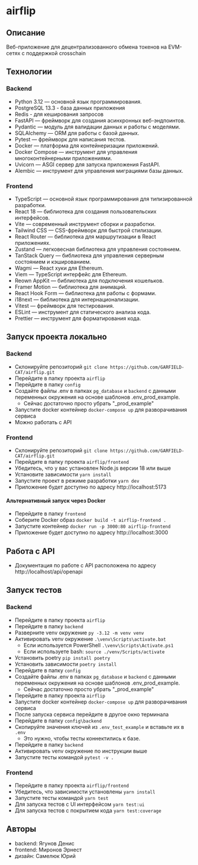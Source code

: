 # airflip

## Описание

Веб-приложение для децентрализованного обмена токенов на EVM-сетях с поддержкой crosschain

## Технологии

### Backend

- Python 3.12 — основной язык программирования.
- PostgreSQL 13.3 - база данных приложения
- Redis - для кеширования запросов
- FastAPI — фреймворк для создания асинхронных веб-эндпоинтов.
- Pydantic — модуль для валидации данных и работы с моделями.
- SQLAlchemy — ORM для работы с базой данных.
- Pytest — фреймворк для написания тестов.
- Docker — платформа для контейнеризации приложений.
- Docker Compose — инструмент для управления многоконтейнерными приложениями.
- Uvicorn — ASGI сервер для запуска приложения FastAPI.
- Alembic — инструмент для управления миграциями базы данных.

### Frontend

- TypeScript — основной язык программирования для типизированной разработки.
- React 18 — библиотека для создания пользовательских интерфейсов.
- Vite — современный инструмент сборки и разработки.
- Tailwind CSS — CSS-фреймворк для быстрой стилизации.
- React Router — библиотека для маршрутизации в React приложениях.
- Zustand — легковесная библиотека для управления состоянием.
- TanStack Query — библиотека для управления серверным состоянием и кэшированием.
- Wagmi — React хуки для Ethereum.
- Viem — TypeScript интерфейс для Ethereum.
- Reown AppKit — библиотека для подключения кошельков.
- Framer Motion — библиотека для анимаций.
- React Hook Form — библиотека для работы с формами.
- i18next — библиотека для интернационализации.
- Vitest — фреймворк для тестирования.
- ESLint — инструмент для статического анализа кода.
- Prettier — инструмент для форматирования кода.

## Запуск проекта локально

### Backend

- Склонируйте репозиторий `git clone https://github.com/GARFIELD-CAT/airflip.git`
- Перейдите в папку проекта `airflip`
- Перейдите в папку `config`
- Создайте файлы .env в папках `pg_database` и `backend` с данными переменных окружения на основе шаблонов .env_prod_example. 
  - Сейчас достаточно просто убрать "_prod_example"
- Запустите docker контейнер `docker-compose up` для разворачивания сервиса
- Можно работать с API

### Frontend

- Склонируйте репозиторий `git clone https://github.com/GARFIELD-CAT/airflip.git`
- Перейдите в папку проекта `airflip/frontend`
- Убедитесь, что у вас установлен Node.js версии 18 или выше
- Установите зависимости `yarn install`
- Запустите проект в режиме разработки `yarn dev`
- Приложение будет доступно по адресу http://localhost:5173

#### Альтернативный запуск через Docker

- Перейдите в папку `frontend`
- Соберите Docker образ `docker build -t airflip-frontend .`
- Запустите контейнер `docker run -p 3000:80 airflip-frontend`
- Приложение будет доступно по адресу http://localhost:3000

## Работа с API

-  Документация по работе с API расположена по адресу http://localhost/api/openapi

## Запуск тестов

### Backend

- Перейдите в папку проекта `airflip`
- Перейдите в папку `backend`
- Разверните venv окружение `py -3.12 -m venv venv`
- Активировать venv окружение `.\venv\Scripts\activate.bat`
  - Если используется PowerShell `.\venv\Scripts\Activate.ps1`
  - Если используете bash: `source ./venv/Scripts/activate`
- Установить poetry `pip install poetry`
- Установить зависимости `poetry install`
- Перейдите в папку `config`
- Создайте файлы .env в папках `pg_database` и `backend` с данными переменных окружения на основе шаблонов .env_prod_example. 
  - Сейчас достаточно просто убрать "_prod_example"
- Перейдите в папку проекта `airflip`
- Запустите docker контейнер `docker-compose up` для разворачивания сервиса
- После запуска сервиса перейдите в другое окно терминала
- Перейдите в папку `config\backend`
- Скопируйте значения ключей из `.env_test_example` и вставьте их в `.env`
  - Это нужно, чтобы тесты коннектились к базе.
- Перейдите в папку `backend`
- Активировать venv окружение по инструкции выше
- Запустите тесты командой `pytest -v .`

### Frontend

- Перейдите в папку проекта `airflip/frontend`
- Убедитесь, что зависимости установлены `yarn install`
- Запустите тесты командой `yarn test`
- Для запуска тестов с UI интерфейсом `yarn test:ui`
- Для запуска тестов с покрытием кода `yarn test:coverage`

## Авторы

- backend: Ягунов Денис
- frontend: Миронов Эрнест
- дизайн: Самелюк Юрий
